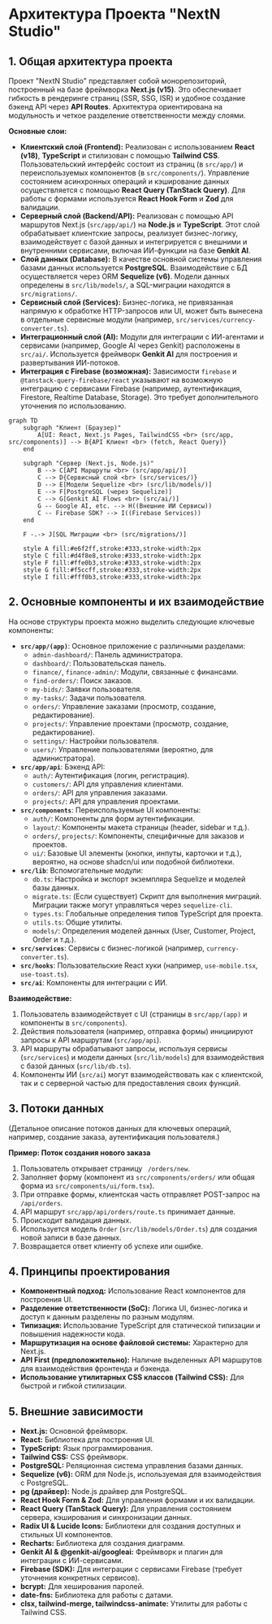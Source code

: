 # Архитектура Проекта "NextN Studio"

## 1. Общая архитектура проекта

Проект "NextN Studio" представляет собой монорепозиторий, построенный на базе фреймворка **Next.js (v15)**. Это обеспечивает гибкость в рендеринге страниц (SSR, SSG, ISR) и удобное создание бэкенд API через **API Routes**. Архитектура ориентирована на модульность и четкое разделение ответственности между слоями.

**Основные слои:**

-   **Клиентский слой (Frontend):** Реализован с использованием **React (v18)**, **TypeScript** и стилизован с помощью **Tailwind CSS**. Пользовательский интерфейс состоит из страниц (в `src/app/`) и переиспользуемых компонентов (в `src/components/`). Управление состоянием асинхронных операций и кэширование данных осуществляется с помощью **React Query (TanStack Query)**. Для работы с формами используется **React Hook Form** и **Zod** для валидации.
-   **Серверный слой (Backend/API):** Реализован с помощью API маршрутов Next.js (`src/app/api/`) на **Node.js** и **TypeScript**. Этот слой обрабатывает клиентские запросы, реализует бизнес-логику, взаимодействует с базой данных и интегрируется с внешними и внутренними сервисами, включая ИИ-функции на базе **Genkit AI**.
-   **Слой данных (Database):** В качестве основной системы управления базами данных используется **PostgreSQL**. Взаимодействие с БД осуществляется через ORM **Sequelize (v6)**. Модели данных определены в `src/lib/models/`, а SQL-миграции находятся в `src/migrations/`.
-   **Сервисный слой (Services):** Бизнес-логика, не привязанная напрямую к обработке HTTP-запросов или UI, может быть вынесена в отдельные сервисные модули (например, `src/services/currency-converter.ts`).
-   **Интеграционный слой (AI):** Модули для интеграции с ИИ-агентами и сервисами (например, Google AI через Genkit) расположены в `src/ai/`. Используется фреймворк **Genkit AI** для построения и развертывания ИИ-потоков.
-   **Интеграция с Firebase (возможная):** Зависимости `firebase` и `@tanstack-query-firebase/react` указывают на возможную интеграцию с сервисами Firebase (например, аутентификация, Firestore, Realtime Database, Storage). Это требует дополнительного уточнения по использованию.

```mermaid
graph TD
    subgraph "Клиент (Браузер)"
        A[UI: React, Next.js Pages, TailwindCSS <br> (src/app, src/components)] --> B{API Клиент <br> (fetch, React Query)}
    end

    subgraph "Сервер (Next.js, Node.js)"
        B --> C[API Маршруты <br> (src/app/api/)]
        C --> D{Сервисный слой <br> (src/services/)}
        D --> E[Модели Sequelize <br> (src/lib/models/)]
        E --> F[PostgreSQL (через Sequelize)]
        C --> G[Genkit AI Flows <br> (src/ai/)]
        G -- Google AI, etc. --> H((Внешние ИИ Сервисы))
        C -- Firebase SDK? --> I((Firebase Services))
    end

    F -.-> J[SQL Миграции <br> (src/migrations/)]
    
    style A fill:#e6f2ff,stroke:#333,stroke-width:2px
    style C fill:#d4f8e8,stroke:#333,stroke-width:2px
    style F fill:#ffe0b3,stroke:#333,stroke-width:2px
    style G fill:#f5ccff,stroke:#333,stroke-width:2px
    style I fill:#fff0b3,stroke:#333,stroke-width:2px
```

## 2. Основные компоненты и их взаимодействие

На основе структуры проекта можно выделить следующие ключевые компоненты:

-   **`src/app/(app)`**: Основное приложение с различными разделами:
    -   `admin-dashboard/`: Панель администратора.
    -   `dashboard/`: Пользовательская панель.
    -   `finance/`, `finance-admin/`: Модули, связанные с финансами.
    -   `find-orders/`: Поиск заказов.
    -   `my-bids/`: Заявки пользователя.
    -   `my-tasks/`: Задачи пользователя.
    -   `orders/`: Управление заказами (просмотр, создание, редактирование).
    -   `projects/`: Управление проектами (просмотр, создание, редактирование).
    -   `settings/`: Настройки пользователя.
    -   `users/`: Управление пользователями (вероятно, для администратора).
-   **`src/app/api`**: Бэкенд API:
    -   `auth/`: Аутентификация (логин, регистрация).
    -   `customers/`: API для управления клиентами.
    -   `orders/`: API для управления заказами.
    -   `projects/`: API для управления проектами.
-   **`src/components`**: Переиспользуемые UI компоненты:
    -   `auth/`: Компоненты для форм аутентификации.
    -   `layout/`: Компоненты макета страницы (header, sidebar и т.д.).
    -   `orders/`, `projects/`: Компоненты, специфичные для заказов и проектов.
    -   `ui/`: Базовые UI элементы (кнопки, инпуты, карточки и т.д.), вероятно, на основе shadcn/ui или подобной библиотеки.
-   **`src/lib`**: Вспомогательные модули:
    -   `db.ts`: Настройка и экспорт экземпляра Sequelize и моделей базы данных.
    -   `migrate.ts`: (Если существует) Скрипт для выполнения миграций. Миграции также могут управляться через `sequelize-cli`.
    -   `types.ts`: Глобальные определения типов TypeScript для проекта.
    -   `utils.ts`: Общие утилиты.
    -   `models/`: Определения моделей данных (User, Customer, Project, Order и т.д.).
-   **`src/services`**: Сервисы с бизнес-логикой (например, `currency-converter.ts`).
-   **`src/hooks`**: Пользовательские React хуки (например, `use-mobile.tsx`, `use-toast.ts`).
-   **`src/ai`**: Компоненты для интеграции с ИИ.

**Взаимодействие:**

1.  Пользователь взаимодействует с UI (страницы в `src/app/(app)` и компоненты в `src/components`).
2.  Действия пользователя (например, отправка формы) инициируют запросы к API маршрутам (`src/app/api`).
3.  API маршруты обрабатывают запросы, используя сервисы (`src/services`) и модели данных (`src/lib/models`) для взаимодействия с базой данных (`src/lib/db.ts`).
4.  Компоненты ИИ (`src/ai`) могут взаимодействовать как с клиентской, так и с серверной частью для предоставления своих функций.

## 3. Потоки данных

(Детальное описание потоков данных для ключевых операций, например, создание заказа, аутентификация пользователя.)

**Пример: Поток создания нового заказа**

1.  Пользователь открывает страницу ` /orders/new`.
2.  Заполняет форму (компонент из `src/components/orders/` или общая форма из `src/components/ui/form.tsx`).
3.  При отправке формы, клиентская часть отправляет POST-запрос на ` /api/orders`.
4.  API маршрут `src/app/api/orders/route.ts` принимает данные.
5.  Происходит валидация данных.
6.  Используется модель `Order` (`src/lib/models/Order.ts`) для создания новой записи в базе данных.
7.  Возвращается ответ клиенту об успехе или ошибке.

## 4. Принципы проектирования

-   **Компонентный подход:** Использование React компонентов для построения UI.
-   **Разделение ответственности (SoC):** Логика UI, бизнес-логика и доступ к данным разделены по разным модулям.
-   **Типизация:** Использование TypeScript для статической типизации и повышения надежности кода.
-   **Маршрутизация на основе файловой системы:** Характерно для Next.js.
-   **API First (предположительно):** Наличие выделенных API маршрутов для взаимодействия фронтенда и бэкенда.
-   **Использование утилитарных CSS классов (Tailwind CSS):** Для быстрой и гибкой стилизации.

## 5. Внешние зависимости

-   **Next.js:** Основной фреймворк.
-   **React:** Библиотека для построения UI.
-   **TypeScript:** Язык программирования.
-   **Tailwind CSS:** CSS фреймворк.
-   **PostgreSQL:** Реляционная система управления базами данных.
-   **Sequelize (v6):** ORM для Node.js, используемая для взаимодействия с PostgreSQL.
-   **pg (драйвер):** Node.js драйвер для PostgreSQL.
-   **React Hook Form & Zod:** Для управления формами и их валидации.
-   **React Query (TanStack Query):** Для управления состоянием сервера, кэширования и синхронизации данных.
-   **Radix UI & Lucide Icons:** Библиотеки для создания доступных и стильных UI компонентов.
-   **Recharts:** Библиотека для создания диаграмм.
-   **Genkit AI & @genkit-ai/googleai:** Фреймворк и плагин для интеграции с ИИ-сервисами.
-   **Firebase (SDK):** Для интеграции с сервисами Firebase (требует уточнения конкретных сервисов).
-   **bcrypt:** Для хеширования паролей.
-   **date-fns:** Библиотека для работы с датами.
-   **clsx, tailwind-merge, tailwindcss-animate:** Утилиты для работы с Tailwind CSS.
